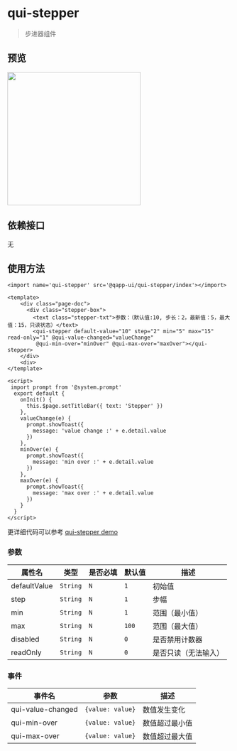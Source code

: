 # qui-stepper

> 步进器组件

## 预览

<img src="https://qapp-ui.github.io/qapp-ui/docs/assets/qui-stepper.gif" width="300"/>

## 依赖接口

无

## 使用方法
	
```ux
<import name='qui-stepper' src='@qapp-ui/qui-stepper/index'></import>

<template>
    <div class="page-doc">
      <div class="stepper-box">
        <text class="stepper-txt">参数：（默认值:10, 步长：2，最新值：5，最大值：15，只读状态）</text>
        <qui-stepper default-value="10" step="2" min="5" max="15" read-only="1" @qui-value-changed="valueChange"
         @qui-min-over="minOver" @qui-max-over="maxOver"></qui-stepper>
    </div>
    <div>
</template>

<script>
 import prompt from '@system.prompt'
  export default {
    onInit() {
      this.$page.setTitleBar({ text: 'Stepper' })
    },
    valueChange(e) {
      prompt.showToast({
        message: 'value change :' + e.detail.value
      })
    },
    minOver(e) {
      prompt.showToast({
        message: 'min over :' + e.detail.value
      })
    },
    maxOver(e) {
      prompt.showToast({
        message: 'max over :' + e.detail.value
      })
    }
  }
</script>
```

更详细代码可以参考 [qui-stepper demo](https://github.com/qapp-ui/qapp-ui/blob/master/src/Stepper/index.ux)

### 参数 

| 属性名 | 类型 | 是否必填 | 默认值 | 描述 |
|-------------|------------|--------|-----|-----|
| defaultValue | `String` | `N` |`1`| 初始值 |
| step | `String` | `N` |`1`| 步幅 |
| min | `String` | `N` |`1`| 范围（最小值） |
| max | `String` | `N` |`100`| 范围（最大值） |
| disabled | `String` | `N` |`0`| 是否禁用计数器 |
| readOnly | `String` | `N` |`0`| 是否只读（无法输入） |


### 事件

| 事件名 | 参数 | 描述 | 
|-------|-----|-----|
| qui-value-changed | `{value: value}` | 数值发生变化 | 
| qui-min-over | `{value: value}` | 数值超过最小值 | 
| qui-max-over | `{value: value}` | 数值超过最大值 | 

